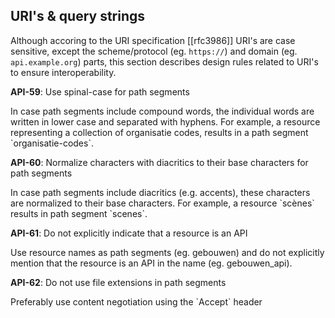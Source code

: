 
## URI's & query strings

Although accoring to the URI specification [[rfc3986]] URI's are case sensitive, except the scheme/protocol (eg. `https://`) and domain (eg. `api.example.org`) parts, this section describes design rules related to URI's to ensure interoperability.

<div class="rule" id="api-59">
  <p class="rulelab"><strong>API-59</strong>: Use spinal-case for path segments</p>
  <p>In case path segments include compound words, the individual words are written in lower case and separated with hyphens. For example, a resource representing a collection of organisatie codes, results in a path segment `organisatie-codes`.</p>
</div>

<div class="rule" id="api-60">
  <p class="rulelab"><strong>API-60</strong>: Normalize characters with diacritics to their base characters for path segments</p>
  <p>In case path segments include diacritics (e.g. accents), these characters are normalized to their base characters. For example, a resource `scènes` results in path segment `scenes`.</p>
</div>

<div class="rule" id="api-61">
  <p class="rulelab"><strong>API-61</strong>: Do not explicitly indicate that a resource is an API</p>
  <p>Use resource names as path segments (eg. gebouwen) and do not explicitly mention that the resource is an API in the name (eg. gebouwen_api).</p>
</div>

<div class="rule" id="api-61">
  <p class="rulelab"><strong>API-62</strong>: Do not use file extensions in path segments</p>
  <p>Preferably use content negotiation using the `Accept` header</p>
</div>